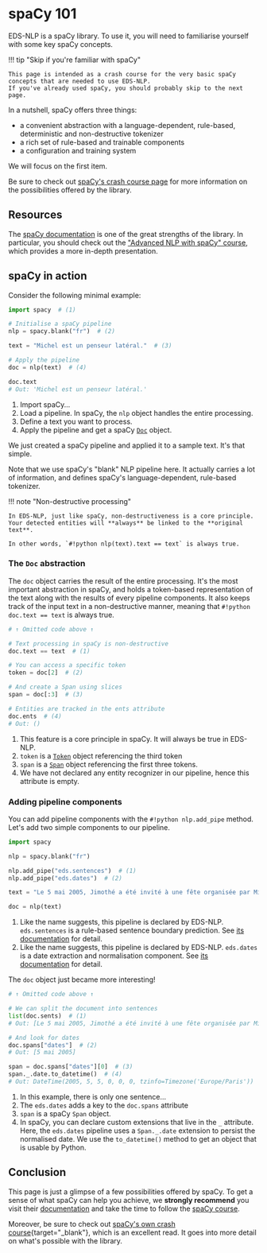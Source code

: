# spaCy 101

EDS-NLP is a spaCy library. To use it, you will need to familiarise yourself with some key spaCy concepts.

!!! tip "Skip if you're familiar with spaCy"

    This page is intended as a crash course for the very basic spaCy concepts that are needed to use EDS-NLP.
    If you've already used spaCy, you should probably skip to the next page.

In a nutshell, spaCy offers three things:

- a convenient abstraction with a language-dependent, rule-based, deterministic and non-destructive tokenizer
- a rich set of rule-based and trainable components
- a configuration and training system

We will focus on the first item.

Be sure to check out [spaCy's crash course page](https://spacy.io/usage/spacy-101) for more information on the possibilities offered by the library.

## Resources

The [spaCy documentation](https://spacy.io/) is one of the great strengths of the library.
In particular, you should check out the ["Advanced NLP with spaCy" course](https://course.spacy.io/en/),
which provides a more in-depth presentation.

## spaCy in action

Consider the following minimal example:

```python
import spacy  # (1)

# Initialise a spaCy pipeline
nlp = spacy.blank("fr")  # (2)

text = "Michel est un penseur latéral."  # (3)

# Apply the pipeline
doc = nlp(text)  # (4)

doc.text
# Out: 'Michel est un penseur latéral.'
```

1.  Import spaCy...
2.  Load a pipeline. In spaCy, the `nlp` object handles the entire processing.
3.  Define a text you want to process.
4.  Apply the pipeline and get a spaCy [`Doc`](https://spacy.io/api/doc) object.

We just created a spaCy pipeline and applied it to a sample text. It's that simple.

Note that we use spaCy's "blank" NLP pipeline here.
It actually carries a lot of information,
and defines spaCy's language-dependent, rule-based tokenizer.

!!! note "Non-destructive processing"

    In EDS-NLP, just like spaCy, non-destructiveness is a core principle.
    Your detected entities will **always** be linked to the **original text**.

    In other words, `#!python nlp(text).text == text` is always true.

### The `Doc` abstraction

The `doc` object carries the result of the entire processing.
It's the most important abstraction in spaCy,
and holds a token-based representation of the text along with the results of every pipeline components.
It also keeps track of the input text in a non-destructive manner, meaning that
`#!python doc.text == text` is always true.

```python
# ↑ Omitted code above ↑

# Text processing in spaCy is non-destructive
doc.text == text  # (1)

# You can access a specific token
token = doc[2]  # (2)

# And create a Span using slices
span = doc[:3]  # (3)

# Entities are tracked in the ents attribute
doc.ents  # (4)
# Out: ()
```

1.  This feature is a core principle in spaCy. It will always be true in EDS-NLP.
2.  `token` is a [`Token`](https://spacy.io/api/token) object referencing the third token
3.  `span` is a [`Span`](https://spacy.io/api/span) object referencing the first three tokens.
4.  We have not declared any entity recognizer in our pipeline, hence this attribute is empty.

### Adding pipeline components

You can add pipeline components with the `#!python nlp.add_pipe` method. Let's add two simple components to our pipeline.

```python hl_lines="5-6"
import spacy

nlp = spacy.blank("fr")

nlp.add_pipe("eds.sentences")  # (1)
nlp.add_pipe("eds.dates")  # (2)

text = "Le 5 mai 2005, Jimothé a été invité à une fête organisée par Michel."

doc = nlp(text)
```

1. Like the name suggests, this pipeline is declared by EDS-NLP.
   `eds.sentences` is a rule-based sentence boundary prediction.
   See [its documentation](../pipelines/core/sentences.md) for detail.
2. Like the name suggests, this pipeline is declared by EDS-NLP.
   `eds.dates` is a date extraction and normalisation component.
   See [its documentation](../pipelines/misc/dates.md) for detail.

The `doc` object just became more interesting!

```python
# ↑ Omitted code above ↑

# We can split the document into sentences
list(doc.sents)  # (1)
# Out: [Le 5 mai 2005, Jimothé a été invité à une fête organisée par Michel.]

# And look for dates
doc.spans["dates"]  # (2)
# Out: [5 mai 2005]

span = doc.spans["dates"][0]  # (3)
span._.date.to_datetime()  # (4)
# Out: DateTime(2005, 5, 5, 0, 0, 0, tzinfo=Timezone('Europe/Paris'))
```

1. In this example, there is only one sentence...
2. The `eds.dates` adds a key to the `doc.spans` attribute
3. `span` is a spaCy `Span` object.
4. In spaCy, you can declare custom extensions that live in the `_` attribute.
   Here, the `eds.dates` pipeline uses a `Span._.date` extension to persist the normalised date.
   We use the `to_datetime()` method to get an object that is usable by Python.

## Conclusion

This page is just a glimpse of a few possibilities offered by spaCy. To get a sense of what spaCy can help you achieve,
we **strongly recommend** you visit their [documentation](https://spacy.io/)
and take the time to follow the [spaCy course](https://course.spacy.io/en/).

Moreover, be sure to check out [spaCy's own crash course](https://spacy.io/usage/spacy-101){target="\_blank"}, which is an excellent read.
It goes into more detail on what's possible with the library.
